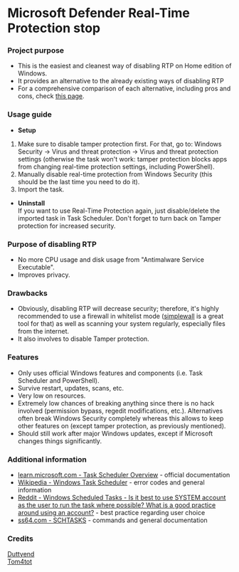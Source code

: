 # Microsoft Defender Real-Time Protection stop

### Project purpose
- This is the easiest and cleanest way of disabling RTP on Home edition of Windows.
- It provides an alternative to the already existing ways of disabling RTP
- For a comprehensive comparison of each alternative, including pros and cons, check [this page](https://github.com/Tom4tot/Disable-Microsoft-Defender-Real-Time-Protection-solutions).

### Usage guide
- **Setup**
1. Make sure to disable tamper protection first. For that, go to: Windows Security → Virus and threat protection → Virus and threat protection settings (otherwise the task won't work: tamper protection blocks apps from changing real-time protection settings, including PowerShell).
2. Manually disable real-time protection from Windows Security (this should be the last time you need to do it).
3. Import the task.
- **Uninstall**  
If you want to use Real-Time Protection again, just disable/delete the imported task in Task Scheduler. Don't forget to turn back on Tamper protection for increased security.

### Purpose of disabling RTP
- No more CPU usage and disk usage from "Antimalware Service Executable".
- Improves privacy.

### Drawbacks
- Obviously, disabling RTP will decrease security; therefore, it's highly recommended to use a firewall in whitelist mode ([simplewall](https://github.com/henrypp/simplewall/) is a great tool for that) as well as scanning your system regularly, especially files from the internet.
- It also involves to disable Tamper protection.

### Features
- Only uses official Windows features and components (i.e. Task Scheduler and PowerShell).
- Survive restart, updates, scans, etc. 
- Very low on resources.
- Extremely low chances of breaking anything since there is no hack involved (permission bypass, regedit modifications, etc.). Alternatives often break Windows Security completely whereas this allows to keep other features on (except tamper protection, as previously mentioned).
- Should still work after major Windows updates, except if Microsoft changes things significantly.

### Additional information

- [learn.microsoft.com - Task Scheduler Overview](https://learn.microsoft.com/en-us/previous-versions/windows/it-pro/windows-server-2008-r2-and-2008/cc721871(v=ws.11)) - official documentation
- [Wikipedia - Windows Task Scheduler](https://en.m.wikipedia.org/wiki/Windows_Task_Scheduler#Column_'Last_Result') - error codes and general information
- [Reddit - Windows Scheduled Tasks - Is it best to use SYSTEM account as the user to run the task where possible? What is a good practice around using an account?](https://www.reddit.com/r/sysadmin/comments/mnej84/windows_scheduled_tasks_is_it_best_to_use_system/) - best practice regarding user choice
- [ss64.com - SCHTASKS](https://ss64.com/nt/schtasks.html) - commands and general documentation


### Credits
[Duttyend](https://github.com/duttyend/)  
[Tom4tot](https://github.com/Tom4tot/)
